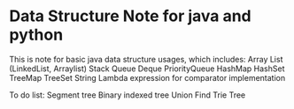 # Data Structure Note for java and python
This is note for basic java data structure usages, which includes:
Array
List (LinkedList, Arraylist)
Stack
Queue
Deque
PriorityQueue
HashMap
HashSet
TreeMap
TreeSet
String
Lambda expression for comparator implementation 

To do list:
Segment tree
Binary indexed tree 
Union Find 
Trie Tree
 
